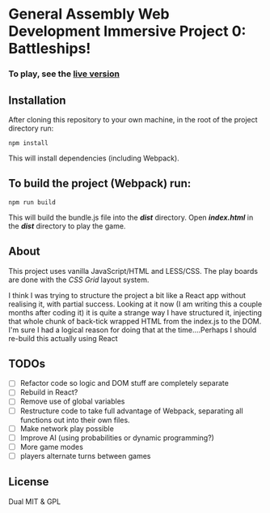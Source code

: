# General Assembly Web Development Immersive Project 0: Battleships!

### To play, see the [live version](https://robo2323.github.io/battleships/) 

## Installation
After cloning this repository to your own machine, in the root of the project directory run:
```
npm install
```
This will install dependencies (including Webpack).

## To build the project (Webpack) run:
```
npm run build
```
This will build the bundle.js file into the _**dist**_ directory.
Open _**index.html**_ in the _**dist**_ directory to play the game.

## About
This project uses vanilla JavaScript/HTML and LESS/CSS. The play boards are done with the *CSS Grid* layout system.

I think I was trying to structure the project a bit like a React app without realising it, with partial success. Looking at it now (I am writing this a couple months after coding it) it is quite a strange way I have structured it, injecting that whole chunk of back-tick wrapped HTML from the index.js to the DOM. I'm sure I had a logical reason for doing that at the time....Perhaps I should re-build this actually using React

## TODOs
- [ ] Refactor code so logic and DOM stuff are completely separate
- [ ] Rebuild in React?
- [ ] Remove use of global variables
- [ ] Restructure code to take full advantage of Webpack, separating all functions out into their own files.
- [ ] Make network play possible
- [ ] Improve AI (using probabilities or dynamic programming?)  
- [ ] More game modes
- [ ] players alternate turns between games
## License
Dual MIT & GPL



